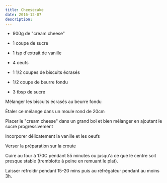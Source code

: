 ```yaml
---
title: Cheesecake
date: 2016-12-07
description: 
---
```


* 900g de "cream cheese"
* 1 coupe de sucre
* 1 tsp d'extrait de vanille
* 4 oeufs

* 1 1/2 coupes de biscuits écrasés
* 1/2 coupe de beurre fondu
* 3 tbsp de sucre


Mélanger les biscuits écrasés au beurre fondu

Ètaler ce mélange dans un moule rond de 20cm

Placer le "cream cheese" dans un grand bol et bien mélanger en ajoutant le sucre progressivement

Incorporer délicatement la vanille et les oeufs

Verser la préparation sur la croute

Cuire au four à 170C pendant 55 minutes ou jusqu'a ce que le centre soit presque stable (tremblotte à peine en remuant le plat).

Laisser refroidir pendant 15-20 mins puis au réfrégateur pendant au moins 3h.

